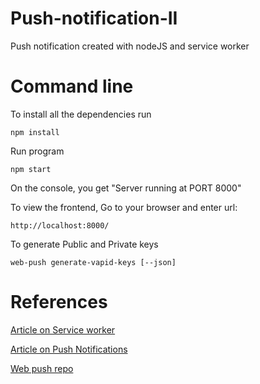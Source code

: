 # Push-notification-II
Push notification created with nodeJS and service worker

# Command line

To install all the dependencies run
```
npm install
```
Run program
```
npm start
```
On the console, you get "Server running at PORT 8000"

To view the frontend, Go to your browser and enter url:
```
http://localhost:8000/
```

To generate Public and Private keys
``` 
web-push generate-vapid-keys [--json]
 ```

# References

[Article on Service worker](https://developers.google.com/web/fundamentals/primers/service-workers)

[Article on Push Notifications](https://developers.google.com/web/ilt/pwa/introduction-to-push-notifications)

[Web push repo](https://github.com/web-push-libs/web-push)
